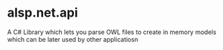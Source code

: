 # alsp.net.api
A C# Library which lets you parse OWL files to create in memory models which can be later used by other applicatiosn
